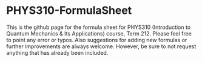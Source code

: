 # PHYS310-FormulaSheet
This is the github page for the formula sheet for PHYS310 (Introduction to Quantum Mechanics & Its Applications) course, Term 212. Please feel free to point any error or typos. Also suggestions for adding new formulas or further improvements are always welcome. However, be sure to not request anything that has already been included.
